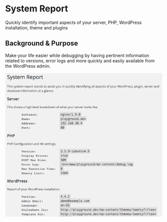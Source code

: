 System Report
=============

Quickly identify important aspects of your server, PHP, WordPress installation, theme and plugins

## Background & Purpose

Make your life easier while debugging by having pertinent information related to versions, error logs and more quickly and easily available from the WordPress admin.

![Helpful information at a glance](/screenshots/system-report-1.png?raw=true)